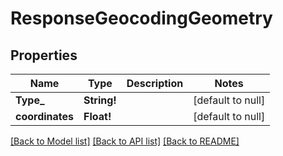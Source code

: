 # ResponseGeocodingGeometry

## Properties
Name | Type | Description | Notes
------------ | ------------- | ------------- | -------------
**Type_** | **String!** |  | [default to null]
**coordinates** | **Float!** |  | [default to null]

[[Back to Model list]](../README.md#documentation-for-models) [[Back to API list]](../README.md#documentation-for-api-endpoints) [[Back to README]](../README.md)


